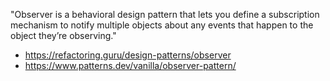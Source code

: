 "Observer is a behavioral design pattern that lets you define a subscription mechanism to notify multiple objects about any events that happen to the object they’re observing."

- https://refactoring.guru/design-patterns/observer
- https://www.patterns.dev/vanilla/observer-pattern/
